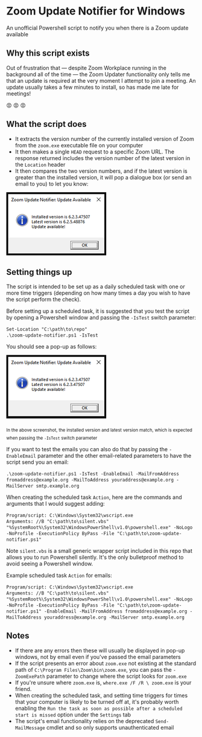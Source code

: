 
# Zoom Update Notifier for Windows

An unofficial Powershell script to notify you when there is a Zoom update available

## Why this script exists
Out of frustration that — despite Zoom Workplace running in the background all of the time — the Zoom Updater functionality only tells me that an update is required at the very moment I attempt to join a meeting. An update usually takes a few minutes to install, so has made me late for meetings!

:rage: :rage: :rage:

## What the script does
* It extracts the version number of the currently installed version of Zoom from the `zoom.exe` executable file on your computer
* It then makes a single `HEAD` request to a specific Zoom URL. The response returned includes the version number of the latest version in the `Location` header
* It then compares the two version numbers, and if the latest version is greater than the installed version, it will pop a dialogue box (or send an email to you) to let you know:

![An image of the test window](./window_screenshot_live.png?raw=true)

## Setting things up
The script is intended to be set up as a daily scheduled task with one or more time triggers (depending on how many times a day you wish to have the script perform the check).

Before setting up a scheduled task, it is suggested that you test the script by opening a Powershell window and passing the `-IsTest` switch parameter:
```
Set-Location "C:\path\to\repo"
.\zoom-update-notifier.ps1 -IsTest
```
You should see a pop-up as follows:

![An image of the test window](./window_screenshot_test.png?raw=true)

<sub>In the above screenshot, the installed version and latest version match, which is expected when passing the `-IsTest` switch parameter</sub>

If you want to test the emails you can also do that by passing the `-EnableEmail` parameter and the other email-related parameters to have the script send you an email:

```
.\zoom-update-notifier.ps1 -IsTest -EnableEmail -MailFromAddress fromaddress@example.org -MailToAddress youraddress@example.org -MailServer smtp.example.org
```

When creating the scheduled task `Action`, here are the commands and arguments that I would suggest adding:
```
Program/script: C:\Windows\System32\wscript.exe
Arguments: //B "C:\path\to\silent.vbs" "%SystemRoot%\System32\WindowsPowerShell\v1.0\powershell.exe" -NoLogo -NoProfile -ExecutionPolicy ByPass -File "C:\path\to\zoom-update-notifier.ps1"
```
Note `silent.vbs` is a small generic wrapper script included in this repo that allows you to run Powershell silently. It's the only bulletproof method to avoid seeing a Powershell window.

Example scheduled task `Action` for emails:
```
Program/script: C:\Windows\System32\wscript.exe
Arguments: //B "C:\path\to\silent.vbs" "%SystemRoot%\System32\WindowsPowerShell\v1.0\powershell.exe" -NoLogo -NoProfile -ExecutionPolicy ByPass -File "C:\path\to\zoom-update-notifier.ps1" -EnableEmail -MailFromAddress fromaddress@example.org -MailToAddress youraddress@example.org -MailServer smtp.example.org
```

## Notes
* If there are any errors then these will usually be displayed in pop-up windows, not by email even if you've passed the email parameters
* If the script presents an error about `zoom.exe` not existing at the standard path of `C:\Program Files\Zoom\bin\zoom.exe`, you can pass the `-ZoomExePath` parameter to change where the script looks for `zoom.exe`
* If you're unsure where `zoom.exe` is, `where.exe /F /R \ zoom.exe` is your friend.
* When creating the scheduled task, and setting time triggers for times that your computer is likely to be turned off at, it's probably worth enabling the `Run the task as soon as possible after a scheduled start is missed` option under the `Settings` tab
* The script's email functionality relies on the deprecated `Send-MailMessage` cmdlet and so only supports unauthenticated email
